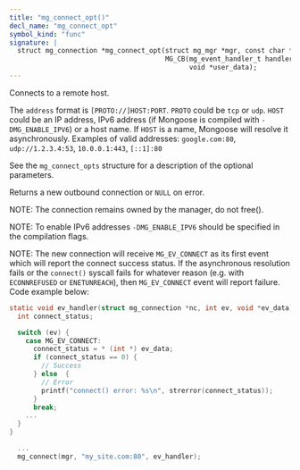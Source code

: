 ```yaml
---
title: "mg_connect_opt()"
decl_name: "mg_connect_opt"
symbol_kind: "func"
signature: |
  struct mg_connection *mg_connect_opt(struct mg_mgr *mgr, const char *address,
                                       MG_CB(mg_event_handler_t handler,
                                             void *user_data);
---
```


Connects to a remote host.

The `address` format is `[PROTO://]HOST:PORT`. `PROTO` could be `tcp` or
`udp`. `HOST` could be an IP address,
IPv6 address (if Mongoose is compiled with `-DMG_ENABLE_IPV6`) or a host
name. If `HOST` is a name, Mongoose will resolve it asynchronously. Examples
of valid addresses: `google.com:80`, `udp://1.2.3.4:53`, `10.0.0.1:443`,
`[::1]:80`

See the `mg_connect_opts` structure for a description of the optional
parameters.

Returns a new outbound connection or `NULL` on error.

NOTE: The connection remains owned by the manager, do not free().

NOTE: To enable IPv6 addresses `-DMG_ENABLE_IPV6` should be specified
in the compilation flags.

NOTE: The new connection will receive `MG_EV_CONNECT` as its first event
which will report the connect success status.
If the asynchronous resolution fails or the `connect()` syscall fails for
whatever reason (e.g. with `ECONNREFUSED` or `ENETUNREACH`), then
`MG_EV_CONNECT` event will report failure. Code example below:

```c
static void ev_handler(struct mg_connection *nc, int ev, void *ev_data) {
  int connect_status;

  switch (ev) {
    case MG_EV_CONNECT:
      connect_status = * (int *) ev_data;
      if (connect_status == 0) {
        // Success
      } else  {
        // Error
        printf("connect() error: %s\n", strerror(connect_status));
      }
      break;
    ...
  }
}

  ...
  mg_connect(mgr, "my_site.com:80", ev_handler);
``` 

